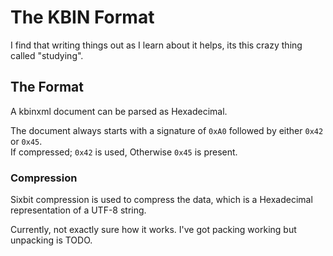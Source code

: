 # The KBIN Format
I find that writing things out as I learn about it helps, its this crazy thing called "studying".

## The Format
A kbinxml document can be parsed as Hexadecimal.

The document always starts with a signature of `0xA0` followed by either `0x42` or `0x45`.  
If compressed; `0x42` is used, Otherwise `0x45` is present.

### Compression
Sixbit compression is used to compress the data, which is a Hexadecimal representation of a UTF-8 string.

Currently, not exactly sure how it works. I've got packing working but unpacking is TODO.


